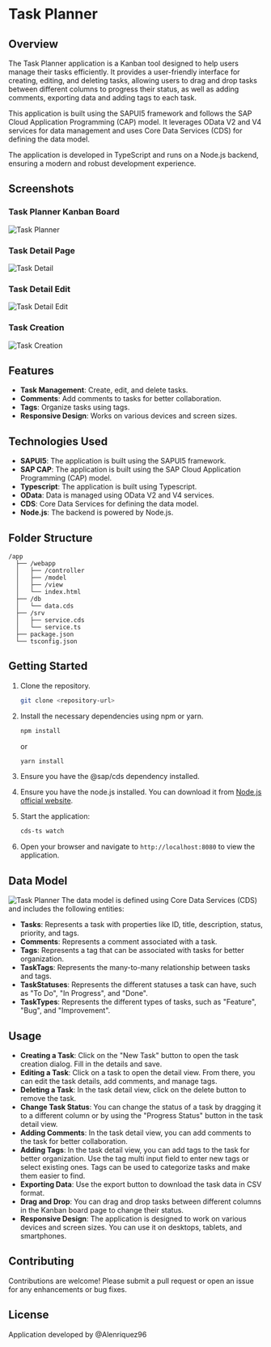 # Task Planner

## Overview


The Task Planner application is a Kanban tool designed to help users manage their tasks efficiently. It provides a user-friendly interface for creating, editing, and deleting tasks, allowing users to drag and drop tasks between different columns to progress their status, as well as adding comments, exporting data and adding tags to each task.

This application is built using the SAPUI5 framework and follows the SAP Cloud Application Programming (CAP) model. It leverages OData V2 and V4 services for data management and uses Core Data Services (CDS) for defining the data model.

The application is developed in TypeScript and runs on a Node.js backend, ensuring a modern and robust development experience.

## Screenshots
### Task Planner Kanban Board
![Task Planner](./assets/captura_home.PNG)
### Task Detail Page
![Task Detail](./assets/captura_detail.PNG)
### Task Detail Edit
![Task Detail Edit](./assets/captura_detail_edit.PNG)
### Task Creation
![Task Creation](./assets/captura_create.PNG)

## Features

- **Task Management**: Create, edit, and delete tasks.
- **Comments**: Add comments to tasks for better collaboration.
- **Tags**: Organize tasks using tags.
- **Responsive Design**: Works on various devices and screen sizes.

## Technologies Used

- **SAPUI5**: The application is built using the SAPUI5 framework.
- **SAP CAP**: The application is built using the SAP Cloud Application Programming (CAP) model.
- **Typescript**: The application is built using Typescript.
- **OData**: Data is managed using OData V2 and V4 services.
- **CDS**: Core Data Services for defining the data model.
- **Node.js**: The backend is powered by Node.js.

## Folder Structure

```
/app
  ├── /webapp
  │   ├── /controller
  │   ├── /model
  │   ├── /view
  │   └── index.html
  ├── /db
  │   └── data.cds
  ├── /srv
  │   ├── service.cds
  │   └── service.ts
  ├── package.json
  └── tsconfig.json
```

## Getting Started

1. Clone the repository.

   ```bash
   git clone <repository-url>
   ```

2. Install the necessary dependencies using npm or yarn.
   ```bash
   npm install
   ```
   or
   ```bash
   yarn install
   ```
3. Ensure you have the @sap/cds dependency installed.
4. Ensure you have the node.js installed.
   You can download it from [Node.js official website](https://nodejs.org/).
5. Start the application:
   ```bash
   cds-ts watch
   ```
6. Open your browser and navigate to `http://localhost:8080` to view the application.

## Data Model
![Task Planner](./assets/captura_datamodel.PNG)
The data model is defined using Core Data Services (CDS) and includes the following entities:
- **Tasks**: Represents a task with properties like ID, title, description, status, priority, and tags.
- **Comments**: Represents a comment associated with a task.
- **Tags**: Represents a tag that can be associated with tasks for better organization. 
- **TaskTags**: Represents the many-to-many relationship between tasks and tags.
- **TaskStatuses**: Represents the different statuses a task can have, such as "To Do", "In Progress", and "Done".
- **TaskTypes**: Represents the different types of tasks, such as "Feature", "Bug", and "Improvement".


## Usage
- **Creating a Task**: Click on the "New Task" button to open the task creation dialog. Fill in the details and save.
- **Editing a Task**: Click on a task to open the detail view. From there, you can edit the task details, add comments, and manage tags.
- **Deleting a Task**: In the task detail view, click on the delete button to remove the task.
- **Change Task Status**: You can change the status of a task by dragging it to a different column or by using the "Progress Status" button in the task detail view.
- **Adding Comments**: In the task detail view, you can add comments to the task for better collaboration.
- **Adding Tags**: In the task detail view, you can add tags to the task for better organization. Use the tag multi input field to enter new tags or select existing ones. Tags can be used to categorize tasks and make them easier to find.
- **Exporting Data**: Use the export button to download the task data in CSV format.
- **Drag and Drop**: You can drag and drop tasks between different columns in the Kanban board page to change their status.
- **Responsive Design**: The application is designed to work on various devices and screen sizes. You can use it on desktops, tablets, and smartphones.


## Contributing

Contributions are welcome! Please submit a pull request or open an issue for any enhancements or bug fixes.

## License
Application developed by @Alenriquez96
